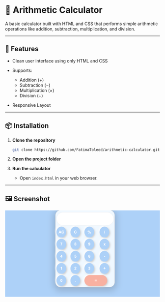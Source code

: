 # 🧮 Arithmetic Calculator

A basic calculator built with HTML and CSS that performs simple arithmetic operations like addition, subtraction, multiplication, and division.

---

## 🔧 Features

- Clean user interface using only HTML and CSS
- Supports:

  - Addition (+)
  - Subtraction (−)
  - Multiplication (×)
  - Division (÷)

- Responsive Layout

---

## 📦 Installation

1. **Clone the repository**

   ```bash
   git clone https://github.com/FatimaToleed/arithmetic-calculator.git
   ```

2. **Open the project folder**

3. **Run the calculator**

   - Open `index.html` in your web browser.

---

## 🖼️ Screenshot

![Calculator UI](images/calculator.png)
